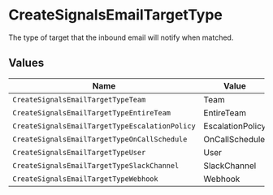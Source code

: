 # CreateSignalsEmailTargetType

The type of target that the inbound email will notify when matched.


## Values

| Name                                           | Value                                          |
| ---------------------------------------------- | ---------------------------------------------- |
| `CreateSignalsEmailTargetTypeTeam`             | Team                                           |
| `CreateSignalsEmailTargetTypeEntireTeam`       | EntireTeam                                     |
| `CreateSignalsEmailTargetTypeEscalationPolicy` | EscalationPolicy                               |
| `CreateSignalsEmailTargetTypeOnCallSchedule`   | OnCallSchedule                                 |
| `CreateSignalsEmailTargetTypeUser`             | User                                           |
| `CreateSignalsEmailTargetTypeSlackChannel`     | SlackChannel                                   |
| `CreateSignalsEmailTargetTypeWebhook`          | Webhook                                        |